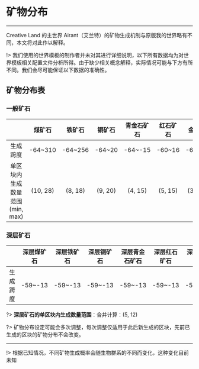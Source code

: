 # 矿物分布


----------

Creative Land 的主世界 Airant（艾兰特）的矿物生成机制与原版我的世界略有不同，本文将对此作以解释。

!> 我们使用的世界模板的制作者并未对其进行详细说明，以下所有数据均为对世界模板相关配置文件分析所得。由于缺少相关概念解释，实际情况可能与下方有所不同。我们会尽可能保证以下数据的准确性。

## 矿物分布表

### 一般矿石

|     |  煤矿石   |  铁矿石   |  铜矿石   |  青金石矿石   |  红石矿石   |  金矿石   |   钻石矿石  | 
| :-: | :-: | :-: | :-: | :-: | :-: | :-: | :-: |
|  生成跨度   |   -64~310  |  -64~256   |  -64~20   |  -64~-15   |  -60~16   |  -64~13   |  -64~-22   |
| 单区块内生成数量范围<br>(min, max) | (10, 28) | (8, 18) | (9, 20) | (4, 15) | (5, 15) | (3, 14) | (2, 4) |

### 深层矿石

|     |  深层煤矿石   |  深层铁矿石   |  深层铜矿石   |  深层青金石矿石   |  深层红石矿石   |  深层金矿石   |   深层钻石矿石  | 
| :-: | :-: | :-: | :-: | :-: | :-: | :-: | :-: |
|  生成跨度   |    -59~-13  |  -59~-13   |   -59~-13   |   -59~-13   |   -59~-13   |  -59~-13   |   -59~-13   |

?> **深层矿石的单区块内生成数量范围**：合并计算：(5, 12)

?> 矿物分布设定可能会多次调整，每次调整仅适用于此后新生成的区块，先前已生成的区块的矿物分布不会改变。

----------

!> 根据已知情况，不同矿物生成概率会随生物群系的不同而变化，这种变化目前未知
